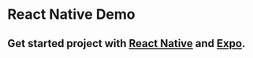 # React Native Demo

## Get started project with [React Native](https://reactnative.dev/) and [Expo](https://expo.dev/).